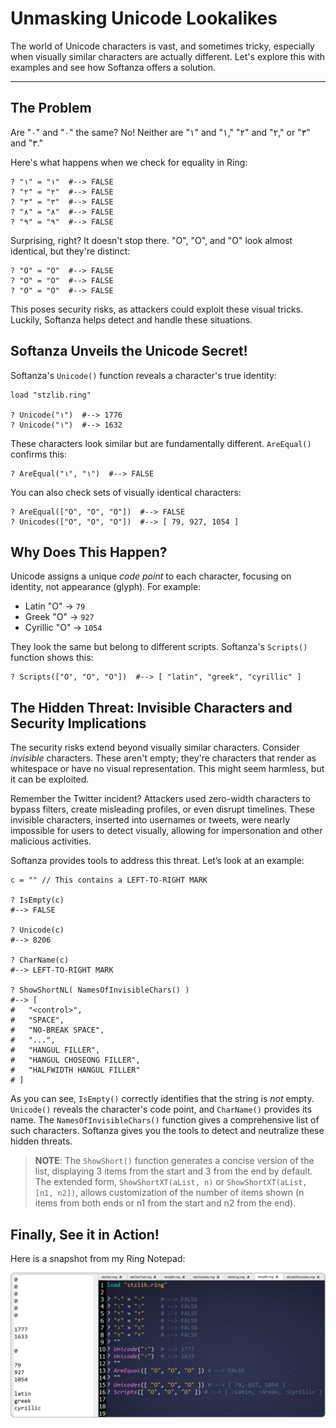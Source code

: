 # Unmasking Unicode Lookalikes

The world of Unicode characters is vast, and sometimes tricky, especially when visually similar characters are actually different. Let's explore this with examples and see how Softanza offers a solution.

---

## The Problem

Are "۰" and "٠" the same? No! Neither are "۱" and "١," "۲" and "٢," or "۳" and "٣."

Here's what happens when we check for equality in Ring:

```ring
? "۱" = "١"  #--> FALSE
? "۲" = "٢"  #--> FALSE
? "۳" = "٣"  #--> FALSE
? "۸" = "٨"  #--> FALSE
? "۹" = "٩"  #--> FALSE
````

Surprising, right? It doesn't stop there. "O", "Ο", and "О" look almost identical, but they're distinct:

```ring
? "O" = "Ο"  #--> FALSE
? "O" = "О"  #--> FALSE
? "Ο" = "О"  #--> FALSE
```

This poses security risks, as attackers could exploit these visual tricks. Luckily, Softanza helps detect and handle these situations.

## Softanza Unveils the Unicode Secret\!

Softanza's `Unicode()` function reveals a character's true identity:

```ring
load "stzlib.ring"

? Unicode("۱")  #--> 1776
? Unicode("١")  #--> 1632
```

These characters look similar but are fundamentally different. `AreEqual()` confirms this:

```ring
? AreEqual("۱", "١")  #--> FALSE
```

You can also check sets of visually identical characters:

```ring
? AreEqual(["O", "Ο", "О"])  #--> FALSE
? Unicodes(["O", "Ο", "О"])  #--> [ 79, 927, 1054 ]
```

## Why Does This Happen?

Unicode assigns a unique *code point* to each character, focusing on identity, not appearance (glyph). For example:

  * Latin "O" → `79`
  * Greek "Ο" → `927`
  * Cyrillic "О" → `1054`

They look the same but belong to different scripts. Softanza's `Scripts()` function shows this:

```ring
? Scripts(["O", "Ο", "О"])  #--> [ "latin", "greek", "cyrillic" ]
```

## The Hidden Threat: Invisible Characters and Security Implications

The security risks extend beyond visually similar characters. Consider *invisible* characters. These aren't empty; they're characters that render as whitespace or have no visual representation. This might seem harmless, but it can be exploited.

Remember the Twitter incident? Attackers used zero-width characters to bypass filters, create misleading profiles, or even disrupt timelines. These invisible characters, inserted into usernames or tweets, were nearly impossible for users to detect visually, allowing for impersonation and other malicious activities.

Softanza provides tools to address this threat. Let’s look at an example:

```ring
c = "‎" // This contains a LEFT-TO-RIGHT MARK

? IsEmpty(c)
#--> FALSE

? Unicode(c)
#--> 8206

? CharName(c)
#--> LEFT-TO-RIGHT MARK

? ShowShortNL( NamesOfInvisibleChars() )
#--> [
#   "<control>",
#   "SPACE",
#   "NO-BREAK SPACE",
#   "...",
#   "HANGUL FILLER",
#   "HANGUL CHOSEONG FILLER",
#   "HALFWIDTH HANGUL FILLER"
# ]
```

As you can see, `IsEmpty()` correctly identifies that the string is *not* empty. `Unicode()` reveals the character's code point, and `CharName()` provides its name. The `NamesOfInvisibleChars()` function gives a comprehensive list of such characters. Softanza gives you the tools to detect and neutralize these hidden threats.

> **NOTE**: The `ShowShort()` function generates a concise version of the list, displaying 3 items from the start and 3 from the end by default. The extended form, `ShowShortXT(aList, n)` or `ShowShortXT(aList, [n1, n2])`, allows customization of the number of items shown (n items from both ends or n1 from the start and n2 from the end).

## Finally, See it in Action!

Here is a snapshot from my Ring Notepad:

![SoftanzaLib, unmasking unicode lookalities](../images/stz-unmasking-unicode-lookalities.png)  


